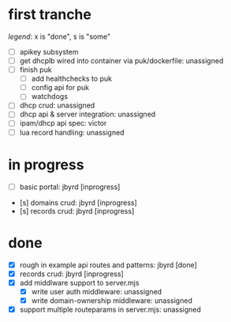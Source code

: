 # first tranche
*legend*: x is "done", s is "some"
- [ ] apikey subsystem
- [ ] get dhcplb wired into container via puk/dockerfile: unassigned
- [ ] finish puk
    - [ ] add healthchecks to puk
    - [ ] config api for puk
    - [ ] watchdogs
- [ ] dhcp crud: unassigned
- [ ] dhcp api & server integration: unassigned
- [ ] ipam/dhcp api spec: victor
- [ ] lua record handling: unassigned

# in progress
- [ ] basic portal: jbyrd [inprogress]
- [s] domains crud: jbyrd [inprogress]
- [s] records crud: jbyrd [inprogress]

# done
- [x] rough in example api routes and patterns: jbyrd [done]
- [x] records crud: jbyrd [inprogress]
- [x] add middlware support to server.mjs
    - [x] write user auth middleware: unassigned
    - [x] write domain-ownership middleware: unassigned
- [x] support multiple routeparams in server.mjs: unassigned
